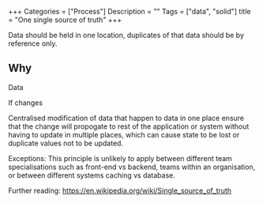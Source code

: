 
+++
Categories = ["Process"]
Description = ""
Tags = ["data", "solid"]
title = "One single source of truth"
+++

Data should be held in one location, duplicates of that data should be by reference only.


## Why 

Data

If changes 

Centralised modification of data that happen to data in one place ensure that the change will propogate to rest of the application or system without having to update in multiple places, which can cause state to be lost or duplicate values not to be updated.

Exceptions: This principle is unlikely to apply between different team specialisations such as front-end vs backend, teams within an organisation, or between different systems caching vs database.


Further reading:
https://en.wikipedia.org/wiki/Single_source_of_truth
